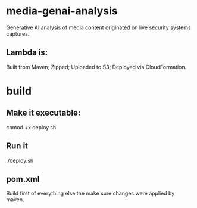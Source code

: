 # media-genai-analysis
Generative AI analysis of media content originated on live security systems captures.

## Lambda is:
Built from Maven; 
Zipped; 
Uploaded to S3; 
Deployed via CloudFormation.

# build
## Make it executable:
chmod +x deploy.sh

## Run it
./deploy.sh

## pom.xml
Build first of everything else the make sure changes were applied by maven.



